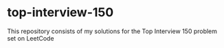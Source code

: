 # top-interview-150
This repository consists of my solutions for the Top Interview 150 problem set on LeetCode
